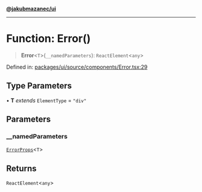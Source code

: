 [**@jakubmazanec/ui**](../README.md)

---

# Function: Error()

> **Error**\<`T`\>(`__namedParameters`): `ReactElement`\<`any`\>

Defined in:
[packages/ui/source/components/Error.tsx:29](https://github.com/jakubmazanec/tools/blob/40ba1fb8bbde716fbe797d7886fffe14521e098a/packages/ui/source/components/Error.tsx#L29)

## Type Parameters

• **T** _extends_ `ElementType` = `"div"`

## Parameters

### \_\_namedParameters

[`ErrorProps`](../type-aliases/ErrorProps.md)\<`T`\>

## Returns

`ReactElement`\<`any`\>
